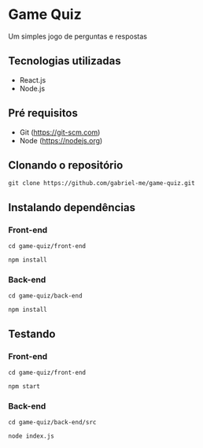 # Game Quiz

Um simples jogo de perguntas e respostas

## Tecnologias utilizadas

- React.js
- Node.js

## Pré requisitos

- Git (https://git-scm.com)
- Node (https://nodejs.org)

## Clonando o repositório

```
git clone https://github.com/gabriel-me/game-quiz.git
```

## Instalando dependências

### Front-end

```
cd game-quiz/front-end
```

```
npm install
```

### Back-end

```
cd game-quiz/back-end
```

```
npm install
```

## Testando

### Front-end

```
cd game-quiz/front-end
```

```
npm start
```

### Back-end

```
cd game-quiz/back-end/src
```

```
node index.js
```
